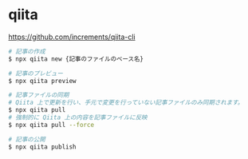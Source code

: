 # qiita

https://github.com/increments/qiita-cli

```bash
# 記事の作成
$ npx qiita new {記事のファイルのベース名}

# 記事のプレビュー
$ npx qiita preview

# 記事ファイルの同期
# Qiita 上で更新を行い、手元で変更を行っていない記事ファイルのみ同期されます。
$ npx qiita pull
# 強制的に Qiita 上の内容を記事ファイルに反映
$ npx qiita pull --force

# 記事の公開
$ npx qiita publish
```
